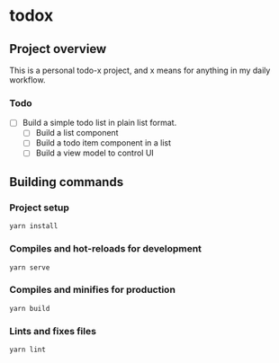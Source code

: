 # todox

## Project overview
This is a personal todo-x project, and x means for anything in my daily workflow.

### Todo
- [ ] Build a simple todo list in plain list format.
    - [ ] Build a list component
    - [ ] Build a todo item component in a list
    - [ ] Build a view model to control UI

## Building commands
### Project setup
```
yarn install
```

### Compiles and hot-reloads for development
```
yarn serve
```

### Compiles and minifies for production
```
yarn build
```

### Lints and fixes files
```
yarn lint
```


